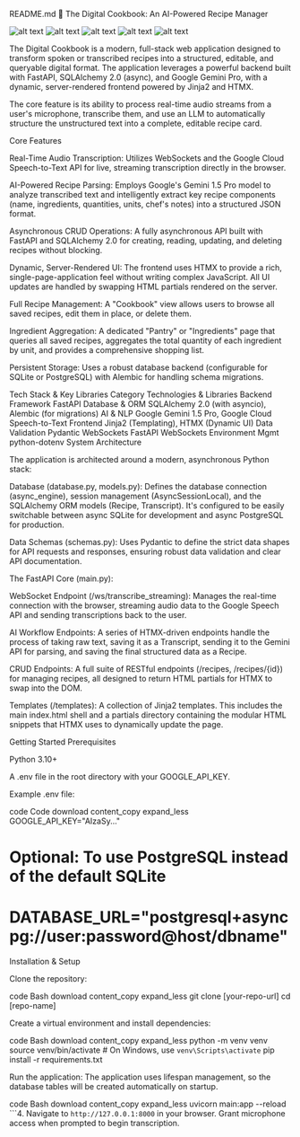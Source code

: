 README.md
🍳 The Digital Cookbook: An AI-Powered Recipe Manager

![alt text](https://img.shields.io/badge/Python-3.11-blue?logo=python)
![alt text](https://img.shields.io/badge/FastAPI-0.110-darkgreen?logo=fastapi)
![alt text](https://img.shields.io/badge/SQLAlchemy-2.0-blue?logo=sqlalchemy)
![alt text](https://img.shields.io/badge/HTMX-1.9-blue)
![alt text](https://img.shields.io/badge/License-MIT-green)

The Digital Cookbook is a modern, full-stack web application designed to transform spoken or transcribed recipes into a structured, editable, and queryable digital format. The application leverages a powerful backend built with FastAPI, SQLAlchemy 2.0 (async), and Google Gemini Pro, with a dynamic, server-rendered frontend powered by Jinja2 and HTMX.

The core feature is its ability to process real-time audio streams from a user's microphone, transcribe them, and use an LLM to automatically structure the unstructured text into a complete, editable recipe card.

Core Features

Real-Time Audio Transcription: Utilizes WebSockets and the Google Cloud Speech-to-Text API for live, streaming transcription directly in the browser.

AI-Powered Recipe Parsing: Employs Google's Gemini 1.5 Pro model to analyze transcribed text and intelligently extract key recipe components (name, ingredients, quantities, units, chef's notes) into a structured JSON format.

Asynchronous CRUD Operations: A fully asynchronous API built with FastAPI and SQLAlchemy 2.0 for creating, reading, updating, and deleting recipes without blocking.

Dynamic, Server-Rendered UI: The frontend uses HTMX to provide a rich, single-page-application feel without writing complex JavaScript. All UI updates are handled by swapping HTML partials rendered on the server.

Full Recipe Management: A "Cookbook" view allows users to browse all saved recipes, edit them in place, or delete them.

Ingredient Aggregation: A dedicated "Pantry" or "Ingredients" page that queries all saved recipes, aggregates the total quantity of each ingredient by unit, and provides a comprehensive shopping list.

Persistent Storage: Uses a robust database backend (configurable for SQLite or PostgreSQL) with Alembic for handling schema migrations.

Tech Stack & Key Libraries
Category	Technologies & Libraries
Backend Framework	FastAPI
Database & ORM	SQLAlchemy 2.0 (with asyncio), Alembic (for migrations)
AI & NLP	Google Gemini 1.5 Pro, Google Cloud Speech-to-Text
Frontend	Jinja2 (Templating), HTMX (Dynamic UI)
Data Validation	Pydantic
WebSockets	FastAPI WebSockets
Environment Mgmt	python-dotenv
System Architecture

The application is architected around a modern, asynchronous Python stack:

Database (database.py, models.py): Defines the database connection (async_engine), session management (AsyncSessionLocal), and the SQLAlchemy ORM models (Recipe, Transcript). It's configured to be easily switchable between async SQLite for development and async PostgreSQL for production.

Data Schemas (schemas.py): Uses Pydantic to define the strict data shapes for API requests and responses, ensuring robust data validation and clear API documentation.

The FastAPI Core (main.py):

WebSocket Endpoint (/ws/transcribe_streaming): Manages the real-time connection with the browser, streaming audio data to the Google Speech API and sending transcriptions back to the user.

AI Workflow Endpoints: A series of HTMX-driven endpoints handle the process of taking raw text, saving it as a Transcript, sending it to the Gemini API for parsing, and saving the final structured data as a Recipe.

CRUD Endpoints: A full suite of RESTful endpoints (/recipes, /recipes/{id}) for managing recipes, all designed to return HTML partials for HTMX to swap into the DOM.

Templates (/templates): A collection of Jinja2 templates. This includes the main index.html shell and a partials directory containing the modular HTML snippets that HTMX uses to dynamically update the page.

Getting Started
Prerequisites

Python 3.10+

A .env file in the root directory with your GOOGLE_API_KEY.

Example .env file:

code
Code
download
content_copy
expand_less
GOOGLE_API_KEY="AIzaSy..."
# Optional: To use PostgreSQL instead of the default SQLite
# DATABASE_URL="postgresql+asyncpg://user:password@host/dbname"
Installation & Setup

Clone the repository:

code
Bash
download
content_copy
expand_less
git clone [your-repo-url]
cd [repo-name]

Create a virtual environment and install dependencies:

code
Bash
download
content_copy
expand_less
python -m venv venv
source venv/bin/activate  # On Windows, use `venv\Scripts\activate`
pip install -r requirements.txt

Run the application:
The application uses lifespan management, so the database tables will be created automatically on startup.

code
Bash
download
content_copy
expand_less
uvicorn main:app --reload
```4.  Navigate to `http://127.0.0.1:8000` in your browser. Grant microphone access when prompted to begin transcription.
